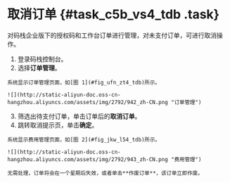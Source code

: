 # 取消订单 {#task_c5b_vs4_tdb .task}

对码栈企业版下的授权码和工作台订单进行管理，对未支付订单，可进行取消操作。

1.   登录码栈控制台。 
2.   选择**订单管理**。 

    系统显示订单管理页面，如[图 1](#fig_ufn_zt4_tdb)所示。

    ![](http://static-aliyun-doc.oss-cn-hangzhou.aliyuncs.com/assets/img/2792/942_zh-CN.png "订单管理")

3.   筛选出待支付订单，单击订单后的**取消订单**。 
4.   跳转取消提示页，单击**确定**。 

    系统显示费用管理页面，如[图 2](#fig_jkw_l54_tdb)所示。

    ![](http://static-aliyun-doc.oss-cn-hangzhou.aliyuncs.com/assets/img/2792/943_zh-CN.png "费用管理")

    无需处理，订单将会在一个星期后失效，或者单击**作废订单**，该订单立即作废。



